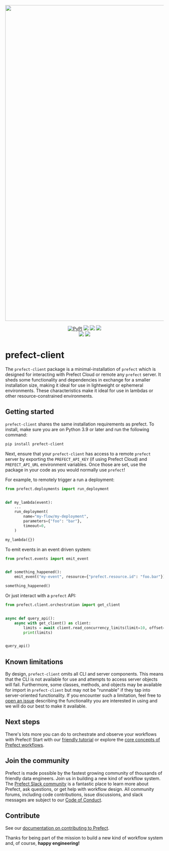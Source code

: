 <p align="center"><img src="https://github.com/PrefectHQ/prefect/assets/3407835/c654cbc6-63e8-4ada-a92a-efd2f8f24b85" width=1000></p>

<p align="center">
    <a href="https://pypi.python.org/pypi/prefect-client/" alt="PyPI version">
        <img alt="PyPI" src="https://img.shields.io/pypi/v/prefect-client?color=0052FF&labelColor=090422"></a>
    <a href="https://github.com/prefecthq/prefect/" alt="Stars">
        <img src="https://img.shields.io/github/stars/prefecthq/prefect?color=0052FF&labelColor=090422" /></a>
    <a href="https://pepy.tech/badge/prefect-client/" alt="Downloads">
        <img src="https://img.shields.io/pypi/dm/prefect-client?color=0052FF&labelColor=090422" /></a>
    <a href="https://github.com/prefecthq/prefect/pulse" alt="Activity">
        <img src="https://img.shields.io/github/commit-activity/m/prefecthq/prefect?color=0052FF&labelColor=090422" /></a>
    <br>
    <a href="https://prefect.io/slack" alt="Slack">
        <img src="https://img.shields.io/badge/slack-join_community-red.svg?color=0052FF&labelColor=090422&logo=slack" /></a>
    <a href="https://www.youtube.com/c/PrefectIO/" alt="YouTube">
        <img src="https://img.shields.io/badge/youtube-watch_videos-red.svg?color=0052FF&labelColor=090422&logo=youtube" /></a>
</p>

# prefect-client

The `prefect-client` package is a minimal-installation of `prefect` which is designed for interacting with Prefect Cloud
or remote any `prefect` server. It sheds some functionality and dependencies in exchange for a smaller installation size,
making it ideal for use in lightweight or ephemeral environments. These characteristics make it ideal for use in lambdas
or other resource-constrained environments.


## Getting started

`prefect-client` shares the same installation requirements as prefect. To install, make sure you are on Python 3.9 or
later and run the following command:

```bash
pip install prefect-client
```

Next, ensure that your `prefect-client` has access to a remote `prefect` server by exporting the `PREFECT_API_KEY`
(if using Prefect Cloud) and `PREFECT_API_URL` environment variables. Once those are set, use the package in your code as
you would normally use `prefect`!


For example, to remotely trigger a run a deployment:

```python
from prefect.deployments import run_deployment


def my_lambda(event):
    ...
    run_deployment(
        name="my-flow/my-deployment",
        parameters={"foo": "bar"},
        timeout=0,
    )

my_lambda({})
```

To emit events in an event driven system:

```python
from prefect.events import emit_event


def something_happened():
    emit_event("my-event", resource={"prefect.resource.id": "foo.bar"})

something_happened()
```


Or just interact with a `prefect` API:
```python
from prefect.client.orchestration import get_client


async def query_api():
    async with get_client() as client:
        limits = await client.read_concurrency_limits(limit=10, offset=0)
        print(limits)


query_api()
```


## Known limitations
By design, `prefect-client` omits all CLI and server components. This means that the CLI is not available for use
and attempts to access server objects will fail. Furthermore, some classes, methods, and objects may be available
for import in `prefect-client` but may not be "runnable" if they tap into server-oriented functionality. If you
encounter such a limitation, feel free to [open an issue](https://github.com/PrefectHQ/prefect/issues/new/choose)
describing the functionality you are interested in using and we will do our best to make it available.


## Next steps

There's lots more you can do to orchestrate and observe your workflows with Prefect!
Start with our [friendly tutorial](https://docs.prefect.io/tutorials) or explore the [core concepts of Prefect workflows](https://docs.prefect.io/concepts/).

## Join the community

Prefect is made possible by the fastest growing community of thousands of friendly data engineers. Join us in building a new kind of workflow system. The [Prefect Slack community](https://prefect.io/slack) is a fantastic place to learn more about Prefect, ask questions, or get help with workflow design. All community forums, including code contributions, issue discussions, and slack messages are subject to our [Code of Conduct](https://github.com/PrefectHQ/prefect/blob/main/CODE_OF_CONDUCT.md).

## Contribute

See our [documentation on contributing to Prefect](https://docs.prefect.io/contributing/overview/).

Thanks for being part of the mission to build a new kind of workflow system and, of course, **happy engineering!**
